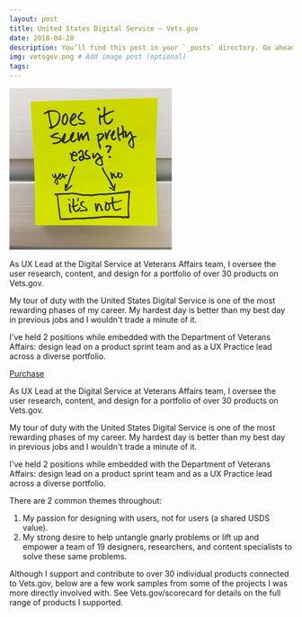 ```yaml
---
layout: post
title: United States Digital Service – Vets.gov
date: 2018-04-28
description: You’ll find this post in your `_posts` directory. Go ahead and edit it and re-build the site to see your changes. # Add post description (optional)
img: vetsgov.png # Add image post (optional)
tags: 
---
```

 
<div class="row">

<div class="span4">

<img src="/assets/img/va1.png" title="Does it seem pretty easy? It's not.">
</div>

<div class="span6">

As UX Lead at the Digital Service at Veterans Affairs team, I oversee the user research, content, and design for a portfolio of over 30 products on Vets.gov.  
<p> </p>
My tour of duty with the United States Digital Service is one of the most rewarding phases of my career. My hardest day is better than my best day in previous jobs and I wouldn't trade a minute of it.  
<p> </p>
I've held 2 positions while embedded with the Department of Veterans Affairs:  design lead on a product sprint team and as a UX Practice lead across a diverse portfolio.

			

</div>

</div>

<a class="btn btn-large btn-inverse" href="http://www.spdbooks.org/Producte/9780985811129/wm.aspx">Purchase</a>
    
As UX Lead at the Digital Service at Veterans Affairs team, I oversee the user research, content, and design for a portfolio of over 30 products on Vets.gov. ​

My tour of duty with the United States Digital Service is one of the most rewarding phases of my career. My hardest day is better than my best day in previous jobs and I wouldn't trade a minute of it.

I've held 2 positions while embedded with the Department of Veterans Affairs:  design lead on a product sprint team and as a UX Practice lead across a diverse portfolio.

​There are 2 common themes throughout:
1) My passion for designing with users, not for users (a shared USDS value).
2) My strong desire to help untangle gnarly problems or lift up and empower a team of 19 designers, researchers, and content specialists to solve these same problems. 

​Although I support and contribute to over 30 individual products connected to Vets.gov, below are a few work samples from some of the projects I was more directly involved with. See Vets.gov/scorecard for details on the full range of products I supported.

